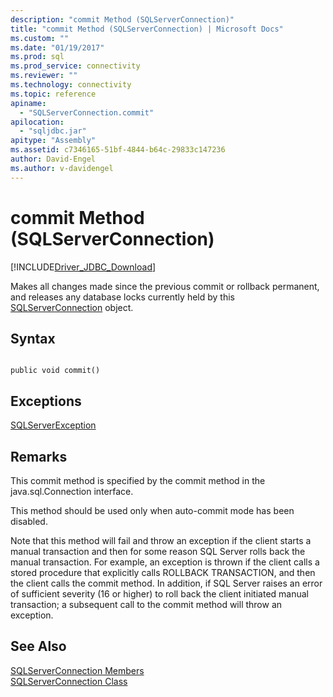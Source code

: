 ```yaml
---
description: "commit Method (SQLServerConnection)"
title: "commit Method (SQLServerConnection) | Microsoft Docs"
ms.custom: ""
ms.date: "01/19/2017"
ms.prod: sql
ms.prod_service: connectivity
ms.reviewer: ""
ms.technology: connectivity
ms.topic: reference
apiname: 
  - "SQLServerConnection.commit"
apilocation: 
  - "sqljdbc.jar"
apitype: "Assembly"
ms.assetid: c7346165-51bf-4844-b64c-29833c147236
author: David-Engel
ms.author: v-davidengel
---
```

# commit Method (SQLServerConnection)
[!INCLUDE[Driver_JDBC_Download](../../../includes/driver_jdbc_download.md)]

  Makes all changes made since the previous commit or rollback permanent, and releases any database locks currently held by this [SQLServerConnection](../../../connect/jdbc/reference/sqlserverconnection-class.md) object.  
  
## Syntax  
  
```  
  
public void commit()  
```  
  
## Exceptions  
 [SQLServerException](../../../connect/jdbc/reference/sqlserverexception-class.md)  
  
## Remarks  
 This commit method is specified by the commit method in the java.sql.Connection interface.  
  
 This method should be used only when auto-commit mode has been disabled.  
  
 Note that this method will fail and throw an exception if the client starts a manual transaction and then for some reason SQL Server rolls back the manual transaction. For example, an exception is thrown if the client calls a stored procedure that explicitly calls ROLLBACK TRANSACTION, and then the client calls the commit method. In addition, if SQL Server raises an error of sufficient severity (16 or higher) to roll back the client initiated manual transaction; a subsequent call to the commit method will throw an exception.  
  
## See Also  
 [SQLServerConnection Members](../../../connect/jdbc/reference/sqlserverconnection-members.md)   
 [SQLServerConnection Class](../../../connect/jdbc/reference/sqlserverconnection-class.md)  
  
  

